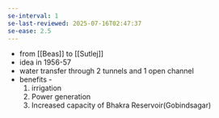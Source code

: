```yaml
---
se-interval: 1
se-last-reviewed: 2025-07-16T02:47:37
se-ease: 2.5
---
```

- from [[Beas]] to [[Sutlej]]
- idea in 1956-57
- water transfer through 2 tunnels and 1 open channel
- benefits - 
	1. irrigation
	2. Power generation
	3. Increased capacity of Bhakra Reservoir(Gobindsagar)